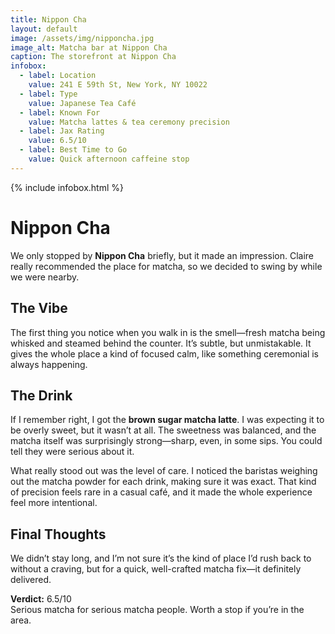 ```yaml
---
title: Nippon Cha
layout: default
image: /assets/img/nipponcha.jpg
image_alt: Matcha bar at Nippon Cha
caption: The storefront at Nippon Cha
infobox:
  - label: Location
    value: 241 E 59th St, New York, NY 10022
  - label: Type
    value: Japanese Tea Café
  - label: Known For
    value: Matcha lattes & tea ceremony precision
  - label: Jax Rating
    value: 6.5/10
  - label: Best Time to Go
    value: Quick afternoon caffeine stop
---
```


{% include infobox.html %}

# Nippon Cha

We only stopped by **Nippon Cha** briefly, but it made an impression. Claire really recommended the place for matcha, so we decided to swing by while we were nearby.

## The Vibe

The first thing you notice when you walk in is the smell—fresh matcha being whisked and steamed behind the counter. It’s subtle, but unmistakable. It gives the whole place a kind of focused calm, like something ceremonial is always happening.

## The Drink

If I remember right, I got the **brown sugar matcha latte**. I was expecting it to be overly sweet, but it wasn’t at all. The sweetness was balanced, and the matcha itself was surprisingly strong—sharp, even, in some sips. You could tell they were serious about it.

What really stood out was the level of care. I noticed the baristas weighing out the matcha powder for each drink, making sure it was exact. That kind of precision feels rare in a casual café, and it made the whole experience feel more intentional.

## Final Thoughts

We didn’t stay long, and I’m not sure it’s the kind of place I’d rush back to without a craving, but for a quick, well-crafted matcha fix—it definitely delivered.

**Verdict:** 6.5/10  
Serious matcha for serious matcha people. Worth a stop if you’re in the area.
